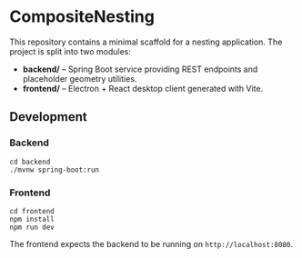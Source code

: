# CompositeNesting

This repository contains a minimal scaffold for a nesting application.
The project is split into two modules:

- **backend/** – Spring Boot service providing REST endpoints and
  placeholder geometry utilities.
- **frontend/** – Electron + React desktop client generated with Vite.

## Development

### Backend

```
cd backend
./mvnw spring-boot:run
```

### Frontend

```
cd frontend
npm install
npm run dev
```

The frontend expects the backend to be running on `http://localhost:8080`.
